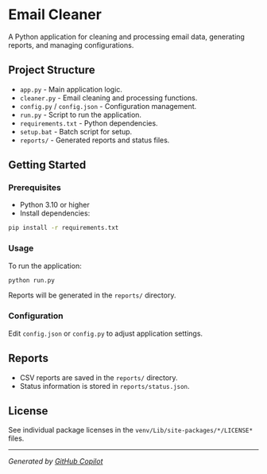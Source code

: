# Email Cleaner

A Python application for cleaning and processing email data, generating reports, and managing configurations.

## Project Structure

- `app.py` - Main application logic.
- `cleaner.py` - Email cleaning and processing functions.
- `config.py` / `config.json` - Configuration management.
- `run.py` - Script to run the application.
- `requirements.txt` - Python dependencies.
- `setup.bat` - Batch script for setup.
- `reports/` - Generated reports and status files.

## Getting Started

### Prerequisites

- Python 3.10 or higher
- Install dependencies:

```sh
pip install -r requirements.txt
```

### Usage

To run the application:

```sh
python run.py
```

Reports will be generated in the `reports/` directory.

### Configuration

Edit `config.json` or `config.py` to adjust application settings.

## Reports

- CSV reports are saved in the `reports/` directory.
- Status information is stored in `reports/status.json`.

## License

See individual package licenses in the `venv/Lib/site-packages/*/LICENSE*` files.

---

_Generated by [GitHub Copilot](https://github.com/features/copilot)_
